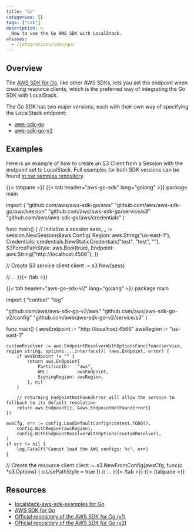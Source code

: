 ```yaml
---
title: "Go"
categories: []
tags: ["sdk"]
description: >
  How to use the Go AWS SDK with LocalStack.
aliases:
  - /integrations/sdks/go/
---
```


## Overview

The [AWS SDK for Go](https://aws.amazon.com/sdk-for-go/), like other AWS SDKs, lets you set the endpoint when creating resource clients,
which is the preferred way of integrating the Go SDK with LocalStack.

The Go SDK has two major versions, each with their own way of specifying the LocalStack endpoint:

* [aws-sdk-go](https://github.com/aws/aws-sdk-go)
* [aws-sdk-go-v2](https://github.com/aws/aws-sdk-go-v2)

## Examples

Here is an example of how to create an S3 Client from a Session with the endpoint set to LocalStack.
Full examples for both SDK versions can be found [in our samples repository](https://github.com/localstack/localstack-aws-sdk-examples/tree/main/go).

{{< tabpane >}}
{{< tab header="aws-go-sdk" lang="golang" >}}
package main

import (
    "github.com/aws/aws-sdk-go/aws"
    "github.com/aws/aws-sdk-go/aws/session"
    "github.com/aws/aws-sdk-go/service/s3"
    "github.com/aws/aws-sdk-go/aws/credentials"
)

func main() {
  // Initialize a session
  sess, _ := session.NewSession(&aws.Config{
    Region:           aws.String("us-east-1"),
    Credentials:      credentials.NewStaticCredentials("test", "test", ""),
    S3ForcePathStyle: aws.Bool(true),
    Endpoint:         aws.String("http://localhost:4566"),
  })

  // Create S3 service client
  client := s3.New(sess)

  // ...
}{{< /tab >}}

{{< tab header="aws-go-sdk-v2" lang="golang" >}}
package main

import (
  "context"
  "log"

  "github.com/aws/aws-sdk-go-v2/aws"
  "github.com/aws/aws-sdk-go-v2/config"
  "github.com/aws/aws-sdk-go-v2/service/s3"
)

func main() {
  awsEndpoint := "http://localhost:4566"
	awsRegion := "us-east-1"

	customResolver := aws.EndpointResolverWithOptionsFunc(func(service, region string, options ...interface{}) (aws.Endpoint, error) {
		if awsEndpoint != "" {
			return aws.Endpoint{
				PartitionID:   "aws",
				URL:           awsEndpoint,
				SigningRegion: awsRegion,
			}, nil
		}

		// returning EndpointNotFoundError will allow the service to fallback to its default resolution
		return aws.Endpoint{}, &aws.EndpointNotFoundError{}
	})

	awsCfg, err := config.LoadDefaultConfig(context.TODO(),
		config.WithRegion(awsRegion),
		config.WithEndpointResolverWithOptions(customResolver),
	)
	if err != nil {
		log.Fatalf("Cannot load the AWS configs: %s", err)
	}

  // Create the resource client
  client := s3.NewFromConfig(awsCfg, func(o *s3.Options) {
    o.UsePathStyle = true
  })
  // ...
}{{< /tab >}}
{{< /tabpane >}}



## Resources

* [localstack-aws-sdk-examples for Go](https://github.com/localstack/localstack-aws-sdk-examples/tree/main/go)
* [AWS SDK for Go](https://aws.amazon.com/sdk-for-go/)
* [Official repository of the AWS SDK for Go (v1)](https://github.com/aws/aws-sdk-go)
* [Official repository of the AWS SDK for Go (v2)](https://github.com/aws/aws-sdk-go-v2)
